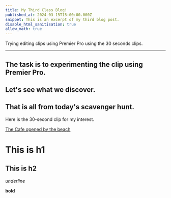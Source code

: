 ```yaml
---
title: My Third Class Blog!
published_at: 2024-03-15T15:00:00.000Z
snippet: This is an excerpt of my third blog post.
disable_html_sanitisation: true
allow_math: true
---
```


Trying editing clips using Premier Pro using the 30 seconds clips.

---

## The task is to experimenting the clip using Premier Pro.



## Let's see what we discover.



## That is all from today's scavenger hunt.

Here is the 30-second clip for my interest.

[The Cafe opened by the beach]()

# This is h1

## This is h2

_underline_

**bold**
